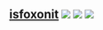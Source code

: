 ## [isfoxonit](https://github.com/gollo/isfoxonit) [![](https://images.microbadger.com/badges/version/gollo/isfoxonit:2.0.svg)](https://microbadger.com/images/gollo/isfoxonit:2.0 "Get your own version badge on microbadger.com") [![](https://images.microbadger.com/badges/image/gollo/isfoxonit:2.0.svg)](https://microbadger.com/images/gollo/isfoxonit:2.0 "Get your own image badge on microbadger.com") [![](https://images.microbadger.com/badges/commit/gollo/isfoxonit:2.0.svg)](https://microbadger.com/images/gollo/isfoxonit:2.0 "Get your own commit badge on microbadger.com")
